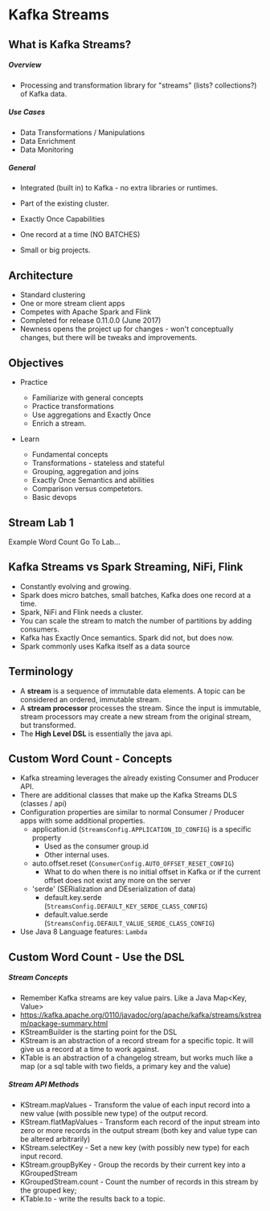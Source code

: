 # Kafka Streams

## What is Kafka Streams?

##### Overview
* Processing and transformation library for "streams" (lists? collections?) of Kafka data.

##### Use Cases
* Data Transformations / Manipulations
* Data Enrichment
* Data Monitoring

##### General
* Integrated (built in) to Kafka - no extra libraries or runtimes.
* Part of the existing cluster.

* Exactly Once Capabilities
* One record at a time (NO BATCHES)
* Small or big projects.

## Architecture

* Standard clustering
* One or more stream client apps
* Competes with Apache Spark and Flink
* Completed for release 0.11.0.0 (June 2017)
* Newness opens the project up for changes - won't conceptually changes, but there will be tweaks and improvements.

## Objectives

* Practice
    * Familiarize with general concepts
    * Practice transformations
    * Use aggregations and Exactly Once
    * Enrich a stream.

* Learn
    * Fundamental concepts
    * Transformations - stateless and stateful
    * Grouping, aggregation and joins
    * Exactly Once Semantics and abilities
    * Comparison versus competetors.
    * Basic devops

## Stream Lab 1

Example Word Count Go To Lab...

## Kafka Streams vs Spark Streaming, NiFi, Flink

* Constantly evolving and growing.
* Spark does micro batches, small batches, Kafka does one record at a time. 
* Spark, NiFi and Flink needs a cluster.
* You can scale the stream to match the number of partitions by adding consumers.
* Kafka has Exactly Once semantics. Spark did not, but does now.
* Spark commonly uses Kafka itself as a data source  

## Terminology

* A **stream** is a sequence of immutable data elements. A topic can be considered an ordered, immutable stream.
* A **stream processor** processes the stream. Since the input is immutable, stream processors may create a new stream from the original stream, but transformed.
* The **High Level DSL** is essentially the java api.

## Custom Word Count - Concepts

* Kafka streaming leverages the already existing Consumer and Producer API.
* There are additional classes that make up the Kafka Streams DLS (classes / api) 
* Configuration properties are similar to normal Consumer / Producer apps with some additional properties.
    * application.id (`StreamsConfig.APPLICATION_ID_CONFIG`) is a specific property
        * Used as the consumer group.id
        * Other internal uses.
    * auto.offset.reset (`ConsumerConfig.AUTO_OFFSET_RESET_CONFIG`)
        * What to do when there is no initial offset in Kafka or if the current offset does not exist any more on the server
    * 'serde' (SERialization and DEserialization of data)
        * default.key.serde (`StreamsConfig.DEFAULT_KEY_SERDE_CLASS_CONFIG`)
        * default.value.serde (`StreamsConfig.DEFAULT_VALUE_SERDE_CLASS_CONFIG`)
* Use Java 8 Language features: `Lambda`

## Custom Word Count - Use the DSL

##### Stream Concepts
* Remember Kafka streams are key value pairs. Like a Java Map<Key, Value>
* https://kafka.apache.org/0110/javadoc/org/apache/kafka/streams/kstream/package-summary.html
* KStreamBuilder is the starting point for the DSL
* KStream is an abstraction of a record stream for a specific topic. It will give us a record at a time to work against.
* KTable is an abstraction of a changelog stream, but works much like a map (or a sql table with two fields, a primary key and the value)  

##### Stream API Methods
* KStream.mapValues - Transform the value of each input record into a new value (with possible new type) of the output record.
* KStream.flatMapValues - Transform each record of the input stream into zero or more records in the output stream (both key and value type can be altered arbitrarily)
* KStream.selectKey - Set a new key (with possibly new type) for each input record.
* KStream.groupByKey - Group the records by their current key into a KGroupedStream
* KGroupedStream.count - Count the number of records in this stream by the grouped key;
* KTable.to - write the results back to a topic.

    
    



